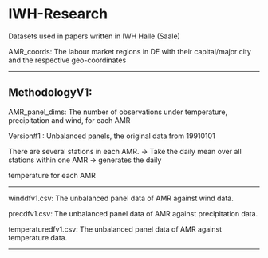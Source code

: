 # IWH-Research
Datasets used in papers written in IWH Halle (Saale)

AMR_coords: The labour market regions in DE with their capital/major city and the respective geo-coordinates

------------------------------------------------------------------------------------------------------------------------
MethodologyV1: 
--------------

AMR_panel_dims: The number of observations under temperature, precipitation and wind, for each AMR

Version#1 : Unbalanced panels, the original data from 19910101

There are several stations in each AMR. -> Take the daily mean over all stations within one AMR -> generates the daily 

temperature for each AMR

----------------

winddfv1.csv: The unbalanced panel data of AMR against wind data.

precdfv1.csv: The unbalanced panel data of AMR against precipitation data.

temperaturedfv1.csv: The unbalanced panel data of AMR against temperature data.

------------------------------------------------------------------------------------------------------------------------
